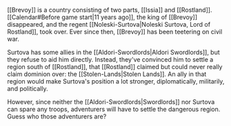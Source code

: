 [[Brevoy]] is a country consisting of two parts, [[Issia]] and [[Rostland]]. [[Calendar#Before game start|11 years ago]], the king of [[Brevoy]] disappeared, and the regent [[Noleski-Surtova|Noleski Surtova, Lord of Rostland]], took over. Ever since then, [[Brevoy]] has been teetering on civil war. 

Surtova has some allies in the [[Aldori-Swordlords|Aldori Swordlords]], but they refuse to aid him directly. Instead, they've convinced him to settle a region south of [[Rostland]], that [[Rostland]] claimed but could never really claim dominion over: the [[Stolen-Lands|Stolen Lands]]. An ally in that region would make Surtova's position a lot stronger, diplomatically, militarily, and politically. 

However, since neither the [[Aldori-Swordlords|Swordlords]] nor Surtova can spare any troops, adventurers will have to settle the dangerous region. Guess who those adventurers are? 